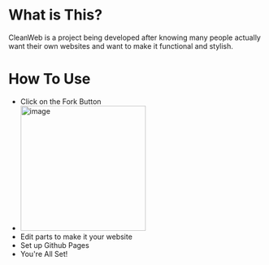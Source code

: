 # What is This?
CleanWeb is a project being developed after knowing many people actually want their own websites and want to make it functional and stylish.

# How To Use
- Click on the Fork Button
- <img width="246" alt="image" src="https://github.com/user-attachments/assets/9eae7d14-f5d0-4875-947f-ffe4d861f44c">
- Edit parts to make it your website
- Set up Github Pages
- You're All Set!
